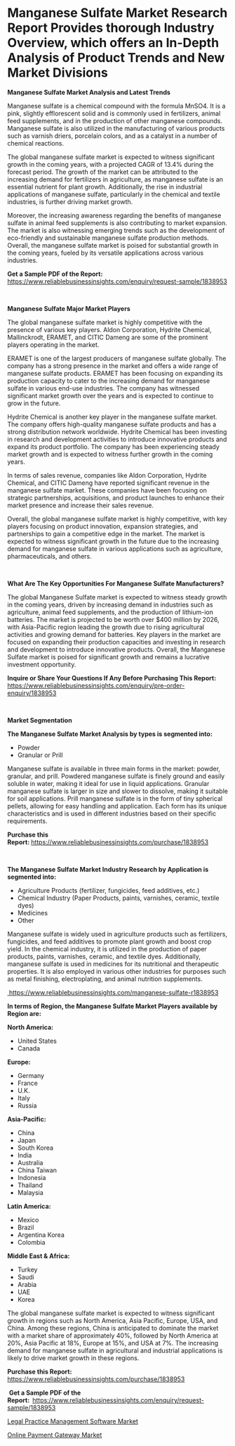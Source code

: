 <p><h1>Manganese Sulfate Market Research Report Provides thorough Industry Overview, which offers an In-Depth Analysis of Product Trends and New Market Divisions</h1></p><p><strong>Manganese Sulfate Market Analysis and Latest Trends</strong></p>
<p><p>Manganese sulfate is a chemical compound with the formula MnSO4. It is a pink, slightly efflorescent solid and is commonly used in fertilizers, animal feed supplements, and in the production of other manganese compounds. Manganese sulfate is also utilized in the manufacturing of various products such as varnish driers, porcelain colors, and as a catalyst in a number of chemical reactions.</p><p>The global manganese sulfate market is expected to witness significant growth in the coming years, with a projected CAGR of 13.4% during the forecast period. The growth of the market can be attributed to the increasing demand for fertilizers in agriculture, as manganese sulfate is an essential nutrient for plant growth. Additionally, the rise in industrial applications of manganese sulfate, particularly in the chemical and textile industries, is further driving market growth.</p><p>Moreover, the increasing awareness regarding the benefits of manganese sulfate in animal feed supplements is also contributing to market expansion. The market is also witnessing emerging trends such as the development of eco-friendly and sustainable manganese sulfate production methods. Overall, the manganese sulfate market is poised for substantial growth in the coming years, fueled by its versatile applications across various industries.</p></p>
<p><strong>Get a Sample PDF of the Report:&nbsp;</strong> <a href="https://www.reliablebusinessinsights.com/enquiry/request-sample/1838953">https://www.reliablebusinessinsights.com/enquiry/request-sample/1838953</a></p>
<p>&nbsp;</p>
<p><strong>Manganese Sulfate Major Market Players</strong></p>
<p><p>The global manganese sulfate market is highly competitive with the presence of various key players. Aldon Corporation, Hydrite Chemical, Mallinckrodt, ERAMET, and CITIC Dameng are some of the prominent players operating in the market. </p><p>ERAMET is one of the largest producers of manganese sulfate globally. The company has a strong presence in the market and offers a wide range of manganese sulfate products. ERAMET has been focusing on expanding its production capacity to cater to the increasing demand for manganese sulfate in various end-use industries. The company has witnessed significant market growth over the years and is expected to continue to grow in the future.</p><p>Hydrite Chemical is another key player in the manganese sulfate market. The company offers high-quality manganese sulfate products and has a strong distribution network worldwide. Hydrite Chemical has been investing in research and development activities to introduce innovative products and expand its product portfolio. The company has been experiencing steady market growth and is expected to witness further growth in the coming years.</p><p>In terms of sales revenue, companies like Aldon Corporation, Hydrite Chemical, and CITIC Dameng have reported significant revenue in the manganese sulfate market. These companies have been focusing on strategic partnerships, acquisitions, and product launches to enhance their market presence and increase their sales revenue.</p><p>Overall, the global manganese sulfate market is highly competitive, with key players focusing on product innovation, expansion strategies, and partnerships to gain a competitive edge in the market. The market is expected to witness significant growth in the future due to the increasing demand for manganese sulfate in various applications such as agriculture, pharmaceuticals, and others.</p></p>
<p>&nbsp;</p>
<p><strong>What Are The Key Opportunities For Manganese Sulfate Manufacturers?</strong></p>
<p><p>The global Manganese Sulfate market is expected to witness steady growth in the coming years, driven by increasing demand in industries such as agriculture, animal feed supplements, and the production of lithium-ion batteries. The market is projected to be worth over $400 million by 2026, with Asia-Pacific region leading the growth due to rising agricultural activities and growing demand for batteries. Key players in the market are focused on expanding their production capacities and investing in research and development to introduce innovative products. Overall, the Manganese Sulfate market is poised for significant growth and remains a lucrative investment opportunity.</p></p>
<p><strong>Inquire or Share Your Questions If Any Before Purchasing This Report:</strong> <a href="https://www.reliablebusinessinsights.com/enquiry/pre-order-enquiry/1838953">https://www.reliablebusinessinsights.com/enquiry/pre-order-enquiry/1838953</a></p>
<p>&nbsp;</p>
<p><strong>Market Segmentation</strong></p>
<p><strong>The Manganese Sulfate Market Analysis by types is segmented into:</strong></p>
<p><ul><li>Powder</li><li>Granular or Prill</li></ul></p>
<p><p>Manganese sulfate is available in three main forms in the market: powder, granular, and prill. Powdered manganese sulfate is finely ground and easily soluble in water, making it ideal for use in liquid applications. Granular manganese sulfate is larger in size and slower to dissolve, making it suitable for soil applications. Prill manganese sulfate is in the form of tiny spherical pellets, allowing for easy handling and application. Each form has its unique characteristics and is used in different industries based on their specific requirements.</p></p>
<p><strong>Purchase this Report:&nbsp;</strong><a href="https://www.reliablebusinessinsights.com/purchase/1838953">https://www.reliablebusinessinsights.com/purchase/1838953</a></p>
<p>&nbsp;</p>
<p><strong>The Manganese Sulfate Market Industry Research by Application is segmented into:</strong></p>
<p><ul><li>Agriculture Products (fertilizer, fungicides, feed additives, etc.)</li><li>Chemical Industry (Paper Products, paints, varnishes, ceramic, textile dyes)</li><li>Medicines</li><li>Other</li></ul></p>
<p><p>Manganese sulfate is widely used in agriculture products such as fertilizers, fungicides, and feed additives to promote plant growth and boost crop yield. In the chemical industry, it is utilized in the production of paper products, paints, varnishes, ceramic, and textile dyes. Additionally, manganese sulfate is used in medicines for its nutritional and therapeutic properties. It is also employed in various other industries for purposes such as metal finishing, electroplating, and animal nutrition supplements.</p></p>
<p><a href="https://www.reliablebusinessinsights.com/manganese-sulfate-r1838953">&nbsp;https://www.reliablebusinessinsights.com/manganese-sulfate-r1838953</a></p>
<p><strong>In terms of Region, the Manganese Sulfate Market Players available by Region are:</strong></p>
<p>
    <p> <strong> North America: </strong>
        <ul>
            <li>United States</li>
            <li>Canada</li>
        </ul>
        </p> 
    <p> <strong> Europe: </strong>
        <ul>
            <li>Germany</li>
            <li>France</li>
            <li>U.K.</li>
            <li>Italy</li>
            <li>Russia</li>
        </ul>
        </p> 
    <p> <strong> Asia-Pacific: </strong>
        <ul>
            <li>China</li>
            <li>Japan</li>
            <li>South Korea</li>
            <li>India</li>
            <li>Australia</li>
            <li>China Taiwan</li>
            <li>Indonesia</li>
            <li>Thailand</li>
            <li>Malaysia</li>
        </ul>
        </p> 
    <p> <strong> Latin America: </strong>
        <ul>
            <li>Mexico</li>
            <li>Brazil</li>
            <li>Argentina Korea</li>
            <li>Colombia</li>
        </ul>
        </p> 
    <p> <strong> Middle East & Africa: </strong>
        <ul>
            <li>Turkey</li>
            <li>Saudi</li>
            <li>Arabia</li>
            <li>UAE</li>
            <li>Korea</li>
        </ul>
    </p>
    </p>
<p><p>The global manganese sulfate market is expected to witness significant growth in regions such as North America, Asia Pacific, Europe, USA, and China. Among these regions, China is anticipated to dominate the market with a market share of approximately 40%, followed by North America at 20%, Asia Pacific at 18%, Europe at 15%, and USA at 7%. The increasing demand for manganese sulfate in agricultural and industrial applications is likely to drive market growth in these regions.</p></p>
<p><strong>Purchase this Report: </strong><a href="https://www.reliablebusinessinsights.com/purchase/1838953">https://www.reliablebusinessinsights.com/purchase/1838953</a></p>
<p>&nbsp;<strong>Get a Sample PDF of the Report:&nbsp;&nbsp;</strong><a href="https://www.reliablebusinessinsights.com/enquiry/request-sample/1838953">https://www.reliablebusinessinsights.com/enquiry/request-sample/1838953</a></p>
<p><strong></strong></p>
<p><p><a href="https://github.com/msbsaifansami/Market-Research-Report-List-1/blob/main/legal-practice-management-software-market.md">Legal Practice Management Software Market</a></p><p><a href="https://github.com/EveKerluke2023/Market-Research-Report-List-1/blob/main/online-payment-gateway-market.md">Online Payment Gateway Market</a></p></p>